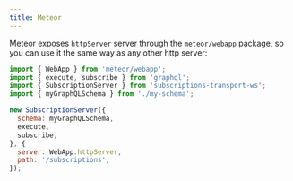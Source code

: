 ```yaml
---
title: Meteor
---
```


Meteor exposes `httpServer` server through the `meteor/webapp` package, so you can use it the same way as any other http server:

```js
import { WebApp } from 'meteor/webapp';
import { execute, subscribe } from 'graphql';
import { SubscriptionServer } from 'subscriptions-transport-ws';
import { myGraphQLSchema } from './my-schema';

new SubscriptionServer({
  schema: myGraphQLSchema,
  execute,
  subscribe,
}, {
  server: WebApp.httpServer,
  path: '/subscriptions',
});
```
